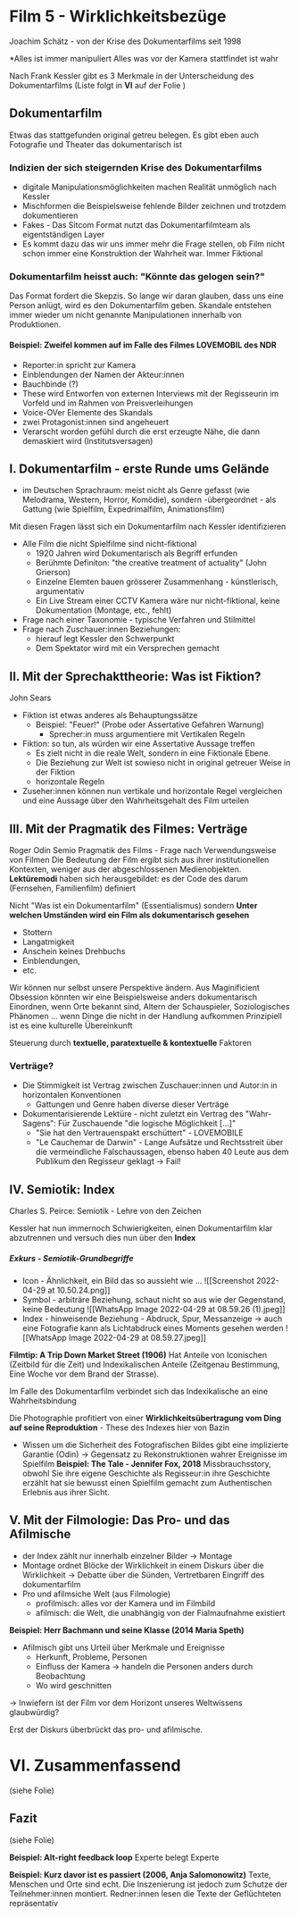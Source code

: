 # Film 5 - Wirklichkeitsbezüge
Joachim Schätz - von der Krise des Dokumentarfilms seit 1998

*Alles ist immer manipuliert
Alles was vor der Kamera stattfindet ist wahr

Nach Frank Kessler gibt es 3 Merkmale in der Unterscheidung des Dokumentarfilms 
(Liste folgt in **VI** auf der Folie )

## Dokumentarfilm
Etwas das stattgefunden original getreu belegen. Es gibt eben auch Fotografie und Theater das dokumentarisch ist

### Indizien der sich steigernden Krise des Dokumentarfilms
* digitale Manipulationsmöglichkeiten machen Realität unmöglich nach Kessler
* Mischformen die Beispielsweise fehlende Bilder zeichnen und trotzdem dokumentieren
* Fakes - Das Sitcom Format nutzt das Dokumentarfilmteam als eigentständigen Layer
* Es kommt dazu das wir uns immer mehr die Frage stellen, ob Film nicht schon immer eine Konstruktion der Wahrheit war. Immer Fiktional

### Dokumentarfilm heisst auch: "Könnte das gelogen sein?"
Das Format fordert die Skepzis. So lange wir daran glauben, dass uns eine Person anlügt, wird es den Dokumentarfilm geben.
Skandale entstehen immer wieder um nicht genannte Manipulationen innerhalb von Produktionen. 
#### Beispiel: Zweifel kommen auf im Falle des Filmes LOVEMOBIL des NDR 
* Reporter:in spricht zur Kamera
* Einblendungen der Namen der Akteur:innen
* Bauchbinde (?)
* These wird Entworfen von externen Interviews mit der Regisseurin im Vorfeld und im Rahmen von Preisverleihungen
* Voice-OVer
Elemente des Skandals
* zwei Protagonist:innen sind angeheuert 
* Verarscht worden gefühl durch die erst erzeugte Nähe, die dann demaskiert wird (Institutsversagen)

## I. Dokumentarfilm - erste Runde ums Gelände
* im Deutschen Sprachraum: meist nicht als Genre gefasst (wie Melodrama, Western, Horror, Komödie), sondern -übergeordnet - als Gattung (wie Spielfilm, Expedrimalfilm, Animationsfilm)

Mit diesen Fragen lässt sich ein Dokumentarfilm nach Kessler identifizieren

* Alle Film die nicht Spielfilme sind nicht-fiktional
	* 1920 Jahren wird Dokumentarisch als Begriff erfunden
	* Berühmte Definiton: "the creative treatment of actuality" (John Grierson)
	* Einzelne Elemten bauen grösserer Zusammenhang - künstlerisch, argumentativ
	* Ein Live Stream einer CCTV Kamera wäre nur nicht-fiktional, keine Dokumentation (Montage, etc., fehlt)
* Frage nach einer Taxonomie - typische Verfahren und Stilmittel
* Frage nach Zuschauer:innen Beziehungen:
	* hierauf legt Kessler den Schwerpunkt
	* Dem Spektator wird mit ein Versprechen gemacht
## II. Mit der Sprechakttheorie: Was ist Fiktion?
John Sears
* Fiktion ist etwas anderes als Behauptungssätze
	* Beispiel: "Feuer!" (Probe oder Assertative Gefahren Warnung)
		* Sprecher:in muss argumentiere mit Vertikalen Regeln
* Fiktion: so tun, als würden wir eine Assertative Aussage treffen
	* Es zielt nicht in die reale Welt, sondern in eine Fiktionale Ebene.
	* Die Beziehung zur Welt ist sowieso nicht in original getreuer Weise in der Fiktion
	* horizontale Regeln
* Zuseher:innen können nun vertikale und horizontale Regel vergleichen und eine Aussage über den Wahrheitsgehalt des Film urteilen

## III. Mit der Pragmatik des Filmes: Verträge
Roger Odin
Semio Pragmatik des Films - Frage nach Verwendungsweise von Filmen
Die Bedeutung der Film ergibt sich aus ihrer institutionellen Kontexten, weniger aus der abgeschlossenen Medienobjekten.
**Lektüremodi** haben sich herausgebildet: es der Code des darum (Fernsehen, Familienfilm) definiert

Nicht "Was ist ein Dokumentarfilm" (Essentialismus) sondern **Unter welchen Umständen wird ein Film als dokumentarisch gesehen** 
* Stottern
* Langatmigkeit
* Anschein keines Drehbuchs
* Einblendungen, 
* etc.

Wir können nur selbst unsere Perspektive ändern. Aus Maginificient Obsession könnten wir eine Beispielsweise anders dokumentarisch Einordnen, wenn Orte bekannt sind, Altern der Schauspieler, Soziologisches Phänomen ... wenn Dinge die nicht in der Handlung aufkommen
Prinzipiell ist es eine kulturelle Übereinkunft

Steuerung durch **textuelle, paratextuelle & kontextuelle** Faktoren

### Verträge?
* Die Stimmigkeit ist Vertrag zwischen Zuschauer:innen und Autor:in in horizontalen Konventionen
	* Gattungen und Genre haben diverse dieser Verträge
* Dokumentarisierende Lektüre - nicht zuletzt ein Vertrag des "Wahr-Sagens": Für Zuschauende "die logische Möglichkeit [...]"
	* "Sie hat den Vertrauenspakt erschüttert" - LOVEMOBILE
	* "Le Cauchemar de Darwin" -  Lange Aufsätze und Rechtsstreit über die vermeindliche Falschaussagen, ebenso haben 40 Leute aus dem Publikum den Regisseur geklagt -> Fail!

## IV. Semiotik: Index
Charles S. Peirce: Semiotik - Lehre von den Zeichen

Kessler hat nun immernoch Schwierigkeiten, einen Dokumentarfilm klar abzutrennen und versuch dies nun über den **Index**

##### Exkurs - Semiotik-Grundbegriffe
* Icon - Ähnlichkeit, ein Bild das so aussieht wie ...
![[Screenshot 2022-04-29 at 10.50.24.png]]
* Symbol - arbiträre Beziehung, schaut nicht so aus wie der Gegenstand, keine Bedeutung 
![[WhatsApp Image 2022-04-29 at 08.59.26 (1).jpeg]]
* Index - hinweisende Beziehung - Abdruck, Spur, Messanzeige -> auch eine Fotografie kann als Lichtabdruck eines Moments gesehen werden
![[WhatsApp Image 2022-04-29 at 08.59.27.jpeg]]

**Filmtip: A Trip Down Market Street (1906)**
Hat Anteile von Iconischen (Zeitbild für die Zeit) und Indexikalischen Anteile (Zeitgenau Bestimmung, Eine Woche vor dem Brand der Strasse).

Im Falle des Dokumentarfilm verbindet sich das Indexikalische an eine Wahrheitsbindung

Die Photographie profitiert von einer **Wirklichkeitsübertragung vom Ding auf seine Reproduktion** - These des Indexes hier von Bazin

* Wissen um die Sicherheit des Fotografischen Bildes gibt eine implizierte Garantie (Odin) -> Gegensatz zu Rekonstruktionen wahrer Ereignisse im Spielfilm
**Beispiel: The Tale - Jennifer Fox, 2018** 
Missbrauchsstory, obwohl Sie ihre eigene Geschichte als Regisseur:in ihre Geschichte erzählt hat sie bewusst einen Spielfilm gemacht zum Authentischen Erlebnis aus ihrer Sicht.

## V. Mit der Filmologie: Das Pro- und das Afilmische
* der Index zählt nur innerhalb einzelner Bilder -> Montage
* Montage ordnet Blöcke der Wirklichkeit in einem Diskurs über die Wirklichkeit -> Debatte über die Sünden, Vertretbaren Eingriff des dokumentarfilm 
* Pro und afilmsiche Welt (aus Filmologie)
	* profilmisch: alles vor der Kamera und im Filmbild
	* afilmisch: die Welt, die unabhängig von der Fialmaufnahme existiert

**Beispiel: Herr Bachmann und seine Klasse (2014 Maria Speth)**
* Afilmisch gibt uns Urteil über Merkmale und Ereignisse
	* Herkunft, Probleme, Personen 
	* Einfluss der Kamera  -> handeln die Personen anders durch Beobachtung
	* Wo wird geschnitten

-> Inwiefern ist der Film vor dem Horizont unseres Weltwissens glaubwürdig?

Erst der Diskurs überbrückt das pro- und afilmische.

# VI. Zusammenfassend

(siehe Folie)

## Fazit

(siehe Folie)

**Beispiel: Alt-right feedback loop** 
Experte belegt Experte

**Beispiel: Kurz davor ist es passiert (2006, Anja Salomonowitz)**
Texte, Menschen und Orte sind echt. Die Inszenierung ist jedoch zum Schutze der Teilnehmer:innen montiert. Redner:innen lesen die Texte der Geflüchteten repräsentativ
